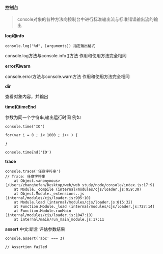 #### 控制台
> console对象的各种方法向控制台中进行标准输出流与标准错误输出流的输出


**log和info**

```
console.log("%d", [arguments]) 指定输出格式
```

console.log方法与console.info()方法 作用和使用方法完全相同


**error和warn**

console.error方法与console.warn方法 作用和使用方法完全相同

**dir**

查看对象内容，并输出

**time和timeEnd**

参数为同一个字符串,输出运行时间
例如
```
console.time('IO')

for(var i = 0 ; i< 1000 ; i++ ) {

}

console.timeEnd('IO')
```

**trace**
```
console.trace('任意字符串')
// Trace: 任意字符串
    at Object.<anonymous> (/Users/zhanghefan/Desktop/web/web_study/node/console/index.js:17:9)
    at Module._compile (internal/modules/cjs/loader.js:959:30)
    at Object.Module._extensions..js (internal/modules/cjs/loader.js:995:10)
    at Module.load (internal/modules/cjs/loader.js:815:32)
    at Function.Module._load (internal/modules/cjs/loader.js:727:14)
    at Function.Module.runMain (internal/modules/cjs/loader.js:1047:10)
    at internal/main/run_main_module.js:17:11
```

**assert** 中文:断言
评估参数结果
```
console.assert('abc' === 3)

// Assertion failed
```